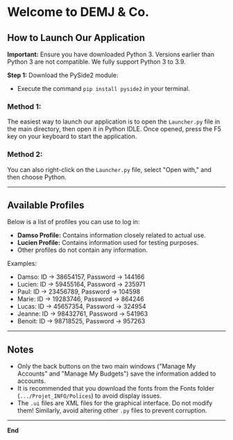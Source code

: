 # Welcome to DEMJ & Co.

## How to Launch Our Application

**Important:** Ensure you have downloaded Python 3. Versions earlier than Python 3 are not compatible. We fully support Python 3 to 3.9.

**Step 1:** Download the PySide2 module:
- Execute the command `pip install pyside2` in your terminal.

### Method 1:

The easiest way to launch our application is to open the `Launcher.py` file in the main directory, then open it in Python IDLE. Once opened, press the F5 key on your keyboard to start the application.

### Method 2:

You can also right-click on the `Launcher.py` file, select "Open with," and then choose Python.

---

## Available Profiles

Below is a list of profiles you can use to log in:

- **Damso Profile:** Contains information closely related to actual use.
- **Lucien Profile:** Contains information used for testing purposes.
- Other profiles do not contain any information.

Examples:

- Damso: ID -> 38654157, Password -> 144166
- Lucien: ID -> 59455164, Password -> 235971
- Paul: ID -> 23456789, Password -> 104598
- Marie: ID -> 19283746, Password -> 864246
- Lucas: ID -> 45657354, Password -> 324954
- Jeanne: ID -> 98432761, Password -> 541963
- Benoit: ID -> 98718525, Password -> 957263

---

## Notes

- Only the back buttons on the two main windows ("Manage My Accounts" and "Manage My Budgets") save the information added to accounts.
- It is recommended that you download the fonts from the Fonts folder (`.../Projet_INFO/Polices`) to avoid display issues.
- The `.ui` files are XML files for the graphical interface. Do not modify them! Similarly, avoid altering other `.py` files to prevent corruption.

---

**End**
